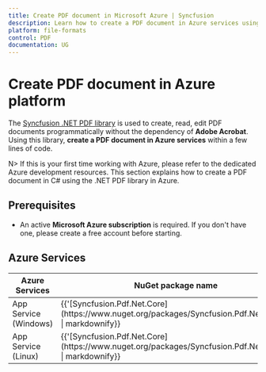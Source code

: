 ```yaml
---
title: Create PDF document in Microsoft Azure | Syncfusion
description: Learn how to create a PDF document in Azure services using Syncfusion Essential .NET PDF Library in C#.
platform: file-formats
control: PDF
documentation: UG
---
```


# Create PDF document in Azure platform

The [Syncfusion .NET PDF library](https://www.syncfusion.com/document-processing/pdf-framework/net) is used to create, read, edit PDF documents programmatically without the dependency of **Adobe Acrobat**. Using this library, **create a PDF document in Azure services** within a few lines of code. 

N> If this is your first time working with Azure, please refer to the dedicated Azure development resources. This section explains how to create a PDF document in C# using the .NET PDF library in Azure. 

## Prerequisites 
* An active **Microsoft Azure subscription** is required. If you don't have one, please create a free account before starting.

## Azure Services
<table>
<thead>
<tr>
<th>
Azure Services<br/></th><th>
NuGet package name<br/></th></tr></thead>
<tr>
<td>
App Service (Windows)<br/></td><td>
{{'[Syncfusion.Pdf.Net.Core](https://www.nuget.org/packages/Syncfusion.Pdf.Net.Core/)' | markdownify}}</td></tr>
<tr>
<td>
App Service (Linux)<br/></td><td>
{{'[Syncfusion.Pdf.Net.Core](https://www.nuget.org/packages/Syncfusion.Pdf.Net.Core/)' | markdownify}}<br/></td></tr>
</table>